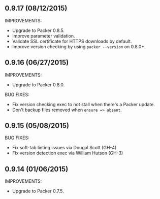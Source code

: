 ## 0.9.17 (08/12/2015)

IMPROVEMENTS:

* Upgrade to Packer 0.8.5.
* Improve parameter validation.
* Validate SSL certificate for HTTPS downloads by default.
* Improve version checking by using `packer --version` on 0.8.0+.

## 0.9.16 (06/27/2015)

IMPROVEMENTS:

* Upgrade to Packer 0.8.0.

BUG FIXES:

* Fix version checking exec to not stall when there's a Packer update.
* Don't backup files removed when `ensure => absent`.

## 0.9.15 (05/08/2015)

BUG FIXES:

* Fix soft-tab linting issues via Dougal Scott (GH-4)
* Fix version detection exec via William Hutson (GH-3)

## 0.9.14 (01/06/2015)

IMPROVEMENTS:

* Upgrade to Packer 0.7.5.
